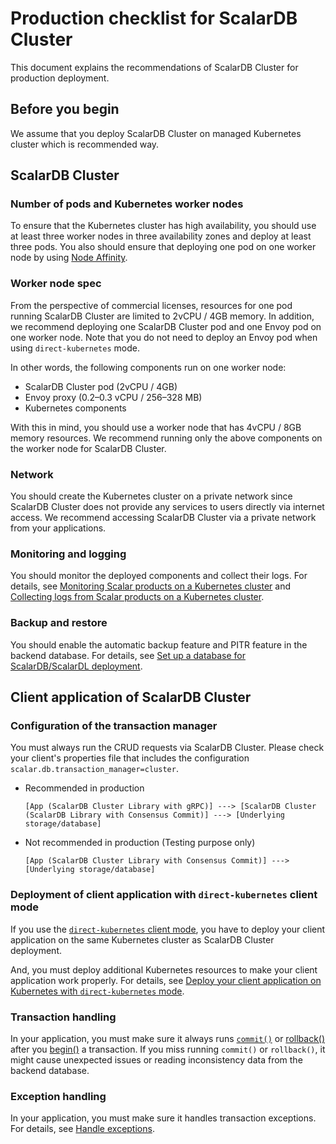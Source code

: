 # Production checklist for ScalarDB Cluster

This document explains the recommendations of ScalarDB Cluster for production deployment.

## Before you begin

We assume that you deploy ScalarDB Cluster on managed Kubernetes cluster which is recommended way.

## ScalarDB Cluster

### Number of pods and Kubernetes worker nodes

To ensure that the Kubernetes cluster has high availability, you should use at least three worker nodes in three availability zones and deploy at least three pods. You also should ensure that deploying one pod on one worker node by using [Node Affinity](https://kubernetes.io/docs/tasks/configure-pod-container/assign-pods-nodes-using-node-affinity/).

### Worker node spec

From the perspective of commercial licenses, resources for one pod running ScalarDB Cluster are limited to 2vCPU / 4GB memory. In addition, we recommend deploying one ScalarDB Cluster pod and one Envoy pod on one worker node. Note that you do not need to deploy an Envoy pod when using `direct-kubernetes` mode.

In other words, the following components run on one worker node:

* ScalarDB Cluster pod (2vCPU / 4GB)
* Envoy proxy (0.2–0.3 vCPU / 256–328 MB)
* Kubernetes components

With this in mind, you should use a worker node that has 4vCPU / 8GB memory resources. We recommend running only the above components on the worker node for ScalarDB Cluster.

### Network

You should create the Kubernetes cluster on a private network since ScalarDB Cluster does not provide any services to users directly via internet access. We recommend accessing ScalarDB Cluster via a private network from your applications.

### Monitoring and logging

You should monitor the deployed components and collect their logs. For details, see [Monitoring Scalar products on a Kubernetes cluster](./K8sMonitorGuide.md) and [Collecting logs from Scalar products on a Kubernetes cluster](./K8sLogCollectionGuide.md).

### Backup and restore

You should enable the automatic backup feature and PITR feature in the backend database. For details, see [Set up a database for ScalarDB/ScalarDL deployment](./SetupDatabase.md).

## Client application of ScalarDB Cluster

### Configuration of the transaction manager

You must always run the CRUD requests via ScalarDB Cluster. Please check your client's properties file that includes the configuration `scalar.db.transaction_manager=cluster`.

* Recommended in production
  ```console
  [App (ScalarDB Cluster Library with gRPC)] ---> [ScalarDB Cluster (ScalarDB Library with Consensus Commit)] ---> [Underlying storage/database]
  ```
* Not recommended in production (Testing purpose only)
  ```console
  [App (ScalarDB Cluster Library with Consensus Commit)] ---> [Underlying storage/database]
  ```

### Deployment of client application with `direct-kubernetes` client mode

If you use the [`direct-kubernetes` client mode](https://github.com/scalar-labs/scalardb-cluster/blob/main/docs/developer-guide-for-scalardb-cluster-with-java-api.md#direct-kubernetes-client-mode), you have to deploy your client application on the same Kubernetes cluster as ScalarDB Cluster deployment.

And, you must deploy additional Kubernetes resources to make your client application work properly.  For details, see [Deploy your client application on Kubernetes with `direct-kubernetes` mode](https://github.com/scalar-labs/helm-charts/blob/main/docs/how-to-deploy-scalardb-cluster.md#deploy-your-client-application-on-kubernetes-with-direct-kubernetes-mode).

### Transaction handling

In your application, you must make sure it always runs [`commit()`](https://javadoc.io/static/com.scalar-labs/scalardb/3.10.0/com/scalar/db/api/DistributedTransaction.html#commit--) or [rollback()](https://javadoc.io/static/com.scalar-labs/scalardb/3.10.0/com/scalar/db/api/DistributedTransaction.html#rollback--) after you [begin()](https://javadoc.io/static/com.scalar-labs/scalardb/3.10.0/com/scalar/db/api/DistributedTransactionManager.html#begin--) a transaction. If you miss running `commit()` or `rollback()`, it might cause unexpected issues or reading inconsistency data from the backend database.

### Exception handling

In your application, you must make sure it handles transaction exceptions. For details, see [Handle exceptions](https://github.com/scalar-labs/scalardb/blob/master/docs/api-guide.md#handle-exceptions).
